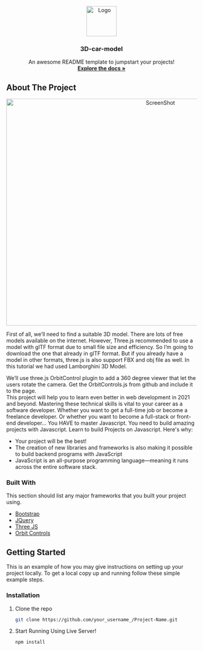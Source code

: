 <p align="center">
<a href="https://www.youtube.com/c/epicprogrammer/">
    <img src="https://user-images.githubusercontent.com/73644573/119261615-ce73a880-bbf5-11eb-9fa3-4614b60e0126.png" alt="Logo" width="80" height="80">
  </a>

<h3 align="center">3D-car-model</h3>

  <p align="center">
    An awesome README template to jumpstart your projects!
    <br />
    <a href="https://github.com/othneildrew/Best-README-Template"><strong>Explore the docs »</strong></a>
  
  
  ## About The Project

<p align="center">
  <a href="https://santosharron.github.io/3D-car-model/">
    <img src="https://user-images.githubusercontent.com/73644573/119262368-93bf3f80-bbf8-11eb-9b05-afce09af4542.gif" alt="ScreenShot" width="800" height="600">
  </a>

First of all, we’ll need to find a suitable 3D model. There are lots of free models available on the internet. However, Three.js recommended to use a model with glTF format due to small file size and efficiency. So I’m going to download the one that already in glTF format. But if you already have a model in other formats, three.js is also support FBX and obj file as well. In this tutorial we had used Lamborghini 3D Model.

We’ll use three.js OrbitControl plugin to add a 360 degree viewer that let the users rotate the camera. Get the OrbitControls.js from github and include it to the page.
    <br />
This project will help you to learn even better in web development in 2021 and beyond. Mastering these technical skills is vital to your career as a software developer. Whether you want to get a full-time job or become a freelance developer. Or whether you want to become a full-stack or front-end developer... You HAVE to master Javascript. You need to build amazing projects with Javascript. Learn to build Projects on Javascript.
    Here's why:
* Your project will be the best!
* The creation of new libraries and frameworks is also making it possible to build backend programs with JavaScript
* JavaScript is an all-purpose programming language—meaning it runs across the entire software stack.


### Built With

This section should list any major frameworks that you built your project using.
* [Bootstrap](https://getbootstrap.com)
* [JQuery](https://jquery.com)
* [Three JS](https://threejs.org/)
* [Orbit Controls](https://threejs.org/docs/#examples/en/controls/OrbitControls)



<!-- GETTING STARTED -->
## Getting Started

This is an example of how you may give instructions on setting up your project locally.
To get a local copy up and running follow these simple example steps.


### Installation

1. Clone the repo
   ```sh
   git clone https://github.com/your_username_/Project-Name.git
   ```
2. Start Running Using Live Server!
   ```sh
   npm install
   ```


